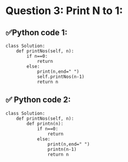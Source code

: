 # Question 3: Print N to 1:

## ✅Python code 1:
```
class Solution:
    def printNos(self, n):
        if n==0:
            return
        else:
            print(n,end=" ")
            self.printNos(n-1)
            return n
```

## ✅ Python code 2:
```
class Solution:
    def printNos(self, n):
        def printn(n):
            if n==0:
                return
            else:
                print(n,end=" ")
                printn(n-1)
                return n
```
